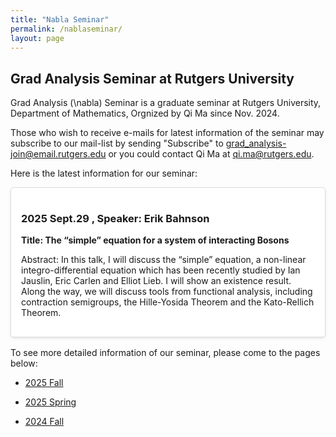 ```yaml
---
title: "Nabla Seminar"
permalink: /nablaseminar/
layout: page
---
```

<script src="https://cdnjs.cloudflare.com/ajax/libs/mathjax/3.2.2/es5/tex-mml-chtml.min.js"></script>
<style>
    .seminar-card {
        background-color: white;
        border: 1px solid #ddd;
        padding: 1rem;
        margin-bottom: 1rem;
        border-radius: 5px;
        box-shadow: 0 2px 4px rgba(0, 0, 0, 0.1);
    }
</style>


## Grad Analysis Seminar at Rutgers University

Grad Analysis \(\nabla\) Seminar is a graduate seminar at Rutgers University, Department of Mathematics, Orgnized by Qi Ma since Nov. 2024.

Those who wish to receive e-mails for latest information of the seminar may subscribe to our mail-list by sending "Subscribe" 
to <grad_analysis-join@email.rutgers.edu> or you could contact Qi Ma at <qi.ma@rutgers.edu>.

Here is the latest information for our seminar:

<div class="seminar-card">
    <h3>2025 Sept.29 , Speaker: Erik Bahnson</h3>
    <p><strong>Title: The “simple” equation for a system of interacting Bosons  </strong></p>
    <p>Abstract:  In this talk, I will discuss the “simple” equation, a non-linear integro-differential equation which has been recently studied by Ian Jauslin, Eric Carlen and Elliot Lieb. I will show an existence result. Along the way, we will discuss tools from functional analysis, including contraction semigroups, the Hille-Yosida Theorem and the Kato-Rellich Theorem. </p>
</div>

To see more detailed information of our seminar, please come to the pages below:

* [2025 Fall](../_pages/NablaSeminar2025Fall.md)

* [2025 Spring](../_pages/NablaSeminar2025Spring.md)

* [2024 Fall](../_pages/NablaSeminar2024Fall.md)